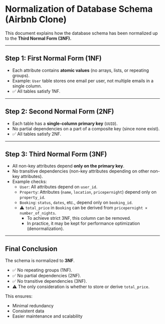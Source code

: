 # Normalization of Database Schema (Airbnb Clone)

This document explains how the database schema has been normalized up to the **Third Normal Form (3NF).**

---

## Step 1: First Normal Form (1NF)
- Each attribute contains **atomic values** (no arrays, lists, or repeating groups).
- Example: `User` table stores one email per user, not multiple emails in a single column.
- ✅ All tables satisfy 1NF.

---

## Step 2: Second Normal Form (2NF)
- Each table has a **single-column primary key** (`UUID`).
- No partial dependencies on a part of a composite key (since none exist).
- ✅ All tables satisfy 2NF.

---

## Step 3: Third Normal Form (3NF)
- All non-key attributes depend **only on the primary key**.
- No transitive dependencies (non-key attributes depending on other non-key attributes).
- Example checks:
  - `User`: All attributes depend on `user_id`.
  - `Property`: Attributes (`name`, `location`, `pricepernight`) depend only on `property_id`.
  - `Booking`: `status`, `dates`, etc., depend only on `booking_id`.
  - ⚠️ `total_price` in `Booking` can be derived from `pricepernight × number_of_nights`.  
    - To achieve strict 3NF, this column can be removed.
    - In practice, it may be kept for performance optimization (denormalization).

---

## Final Conclusion
The schema is normalized to **3NF**.  
- ✅ No repeating groups (1NF).  
- ✅ No partial dependencies (2NF).  
- ✅ No transitive dependencies (3NF).  
- ⚠️ The only consideration is whether to store or derive `total_price`.

This ensures:
- Minimal redundancy
- Consistent data
- Easier maintenance and scalability
